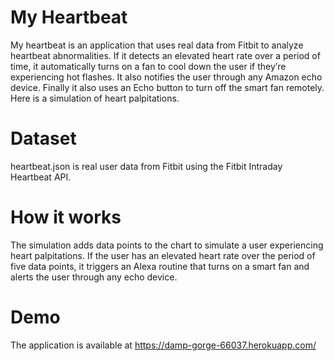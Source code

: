 # My Heartbeat

My heartbeat is an application that uses real data from Fitbit to analyze heartbeat abnormalities. If it detects an elevated heart rate over a period of time, it automatically turns on a fan to cool down the user if they’re experiencing hot flashes. It also notifies the user through any Amazon echo device. Finally it also uses an Echo button to turn off the smart fan remotely. Here is a simulation of heart palpitations.

# Dataset

heartbeat.json is real user data from Fitbit using the Fitbit Intraday Heartbeat API.

# How it works

The simulation adds data points to the chart to simulate a user experiencing heart palpitations. If the user has an elevated heart rate over the period of five data points, it triggers an Alexa routine that turns on a smart fan and alerts the user through any echo device.

# Demo

The application is available at https://damp-gorge-66037.herokuapp.com/

